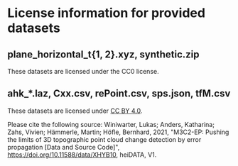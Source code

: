 # License information for provided datasets

## plane_horizontal_t{1, 2}.xyz, synthetic.zip

These datasets are licensed under the CC0 license.

## ahk_*.laz, Cxx.csv, rePoint.csv, sps.json, tfM.csv

These datasets are licensed under [CC BY 4.0](https://creativecommons.org/licenses/by/4.0/).

Please cite the following source:
Winiwarter, Lukas; Anders, Katharina; Zahs, Vivien; Hämmerle, Martin; Höfle, Bernhard, 2021, "M3C2-EP: Pushing the limits of 3D topographic point cloud change detection by error propagation [Data and Source Code]", https://doi.org/10.11588/data/XHYB10, heiDATA, V1. 
